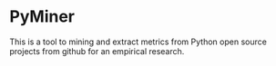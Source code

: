 # PyMiner
This is a tool to mining and extract metrics from Python open source projects from github for an empirical research.
